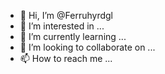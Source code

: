 - 👋 Hi, I’m @Ferruhyrdgl
- 👀 I’m interested in ...
- 🌱 I’m currently learning ...
- 💞️ I’m looking to collaborate on ...
- 📫 How to reach me ...

<!---
Ferruhyrdgl/Ferruhyrdgl is a ✨ special ✨ repository because its `README.md` (this file) appears on your GitHub profile.
You can click the Preview link to take a look at your changes.
--->
